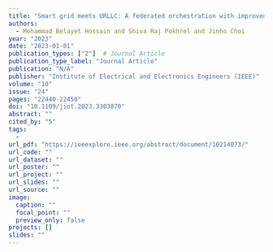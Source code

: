 ```yaml
---
title: "Smart grid meets URLLC: A federated orchestration with improved communication for efficient energy resources management"
authors:
  - Mohammad Belayet Hossain and Shiva Raj Pokhrel and Jinho Choi
year: "2023"
date: "2023-01-01"
publication_types: ["2"]  # Journal Article
publication_type_label: "Journal Article"
publication: "N/A"
publisher: "Institute of Electrical and Electronics Engineers (IEEE)"
volume: "10"
issue: "24"
pages: "22440-22450"
doi: "10.1109/jiot.2023.3303870"
abstract: ""
cited_by: "5"
tags:
  - 
url_pdf: "https://ieeexplore.ieee.org/abstract/document/10214073/"
url_code: ""
url_dataset: ""
url_poster: ""
url_project: ""
url_slides: ""
url_source: ""
image:
  caption: ""
  focal_point: ""
  preview_only: false
projects: []
slides: ""
---
```

